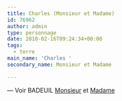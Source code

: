 ```yaml
---
title: Charles (Monsieur et Madame)
id: 76962
author: admin
type: personnage
date: 2010-02-16T09:24:34+00:00
tags:
  - terre
main_name: 'Charles '
secondary_name: Monsieur et Madame

---
```

— Voir BADEUIL <a title="Badeuil (Charles)" href="/personnage/badeuil-charles" target="_self">Monsieur</a> et <a title="Badeuil (Madame Charles)" href="/personnage/badeuil-madame-charles/" target="_self">Madame</a>